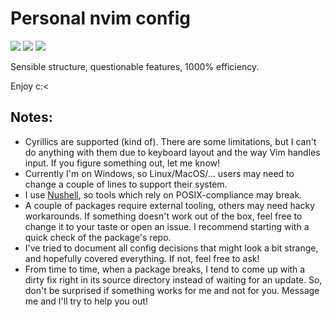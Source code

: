 # Personal nvim config

<a href="https://dotfyle.com/i-d-lytvynenko/confignvim"><img src="https://dotfyle.com/i-d-lytvynenko/confignvim/badges/plugins?style=flat" /></a>
<a href="https://dotfyle.com/i-d-lytvynenko/confignvim"><img src="https://dotfyle.com/i-d-lytvynenko/confignvim/badges/leaderkey?style=flat" /></a>
<a href="https://dotfyle.com/i-d-lytvynenko/confignvim"><img src="https://dotfyle.com/i-d-lytvynenko/confignvim/badges/plugin-manager?style=flat" /></a>

Sensible structure, questionable features, 1000% efficiency.

Enjoy c:<

## Notes:

- Cyrillics are supported (kind of). There are some limitations, but I can't do anything with them due to keyboard layout and the way Vim handles input. If you figure something out, let me know!
- Currently I'm on Windows, so Linux/MacOS/... users may need to change a couple of lines to support their system.
- I use [Nushell](https://www.nushell.sh), so tools which rely on POSIX-compliance may break.
- A couple of packages require external tooling, others may need hacky workarounds. If something doesn't work out of the box, feel free to change it to your taste or open an issue. I recommend starting with a quick check of the package's repo.
- I've tried to document all config decisions that might look a bit strange, and hopefully covered everything. If not, feel free to ask!
- From time to time, when a package breaks, I tend to come up with a dirty fix right in its source directory instead of waiting for an update. So, don't be surprised if something works for me and not for you. Message me and I'll try to help you out!
